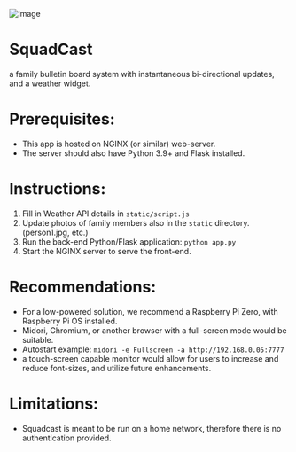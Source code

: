 ![image](https://github.com/user-attachments/assets/4022f1cd-185d-4c48-99d4-d3bc8f55b6a9)


# SquadCast
a family bulletin board system with instantaneous bi-directional updates, and a weather widget.

# Prerequisites:
- This app is hosted on NGINX (or similar) web-server.
- The server should also have Python 3.9+ and Flask installed.

# Instructions:
1. Fill in Weather API details in `static/script.js`
2. Update photos of family members also in the `static` directory. (person1.jpg, etc.)
3. Run the back-end Python/Flask application: `python app.py`
4. Start the NGINX server to serve the front-end.

# Recommendations:
- For a low-powered solution, we recommend a Raspberry Pi Zero, with Raspberry Pi OS installed.
- Midori, Chromium, or another browser with a full-screen mode would be suitable.
- Autostart example: `midori -e Fullscreen -a http://192.168.0.05:7777`
- a touch-screen capable monitor would allow for users to increase and reduce font-sizes, and utilize future enhancements.

# Limitations:
- Squadcast is meant to be run on a home network, therefore there is no authentication provided.

